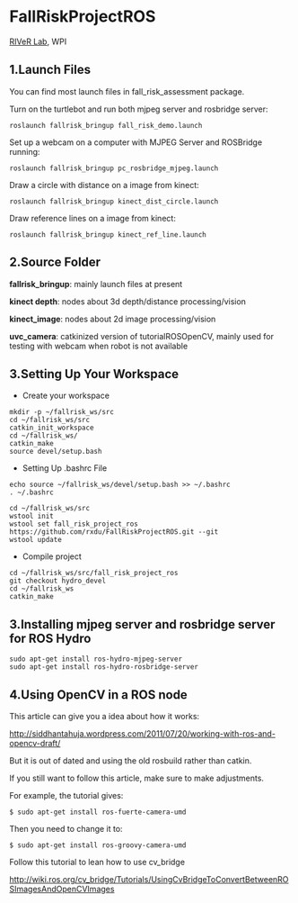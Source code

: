 FallRiskProjectROS
==================

[RIVeR Lab](http://robot.wpi.edu), WPI


1.Launch Files
------------------

You can find most launch files in fall_risk_assessment package.

Turn on the turtlebot and run both mjpeg server and rosbridge server:

```
roslaunch fallrisk_bringup fall_risk_demo.launch 
```

Set up a webcam on a computer with MJPEG Server and ROSBridge running:

```
roslaunch fallrisk_bringup pc_rosbridge_mjpeg.launch 
```

Draw a circle with distance on a image from kinect:

```
roslaunch fallrisk_bringup kinect_dist_circle.launch 
```

Draw reference lines on a image from kinect:

```
roslaunch fallrisk_bringup kinect_ref_line.launch 
```

2.Source Folder
-------------------

**fallrisk_bringup**: mainly launch files at present

**kinect depth**: nodes about 3d depth/distance processing/vision

**kinect_image**: nodes about 2d image processing/vision

**uvc_camera**: catkinized version of tutorialROSOpenCV, mainly used for testing with webcam when robot is not available

3.Setting Up Your Workspace
-------------------

* Create your workspace

```
mkdir -p ~/fallrisk_ws/src
cd ~/fallrisk_ws/src
catkin_init_workspace
cd ~/fallrisk_ws/
catkin_make
source devel/setup.bash
```

* Setting Up .bashrc File

```
echo source ~/fallrisk_ws/devel/setup.bash >> ~/.bashrc
. ~/.bashrc
```

```
cd ~/fallrisk_ws/src
wstool init
wstool set fall_risk_project_ros https://github.com/rxdu/FallRiskProjectROS.git --git
wstool update
```

* Compile project

```
cd ~/fallrisk_ws/src/fall_risk_project_ros
git checkout hydro_devel
cd ~/fallrisk_ws
catkin_make
```

3.Installing mjpeg server and rosbridge server for ROS Hydro
-------------------

```
sudo apt-get install ros-hydro-mjpeg-server
sudo apt-get install ros-hydro-rosbridge-server
```

4.Using OpenCV in a ROS node
------------------

This article can give you a idea about how it works:

http://siddhantahuja.wordpress.com/2011/07/20/working-with-ros-and-opencv-draft/

But it is out of dated and using the old rosbuild rather than catkin. 

If you still want to follow this article, make sure to make adjustments.

For example, the tutorial gives:

```
$ sudo apt-get install ros-fuerte-camera-umd
```

Then you need to change it to:

```
$ sudo apt-get install ros-groovy-camera-umd
```

Follow this tutorial to lean how to use cv_bridge

http://wiki.ros.org/cv_bridge/Tutorials/UsingCvBridgeToConvertBetweenROSImagesAndOpenCVImages


